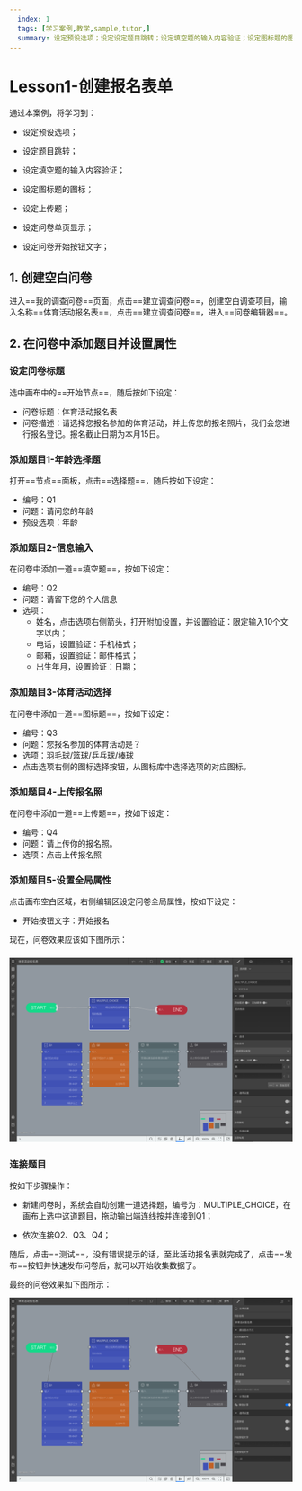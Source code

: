 ```yaml
---
  index: 1
  tags: [学习案例,教学,sample,tutor,]
  summary: 设定预设选项；设定设定题目跳转；设定填空题的输入内容验证；设定图标题的图标；设定上传题；设定问卷单页显示；设定问卷开始按钮文字；
---
```







# Lesson1-创建报名表单

通过本案例，将学习到：

+ 设定预设选项；

+ 设定题目跳转；

+ 设定填空题的输入内容验证；

+ 设定图标题的图标；

+ 设定上传题；

+ 设定问卷单页显示；

+ 设定问卷开始按钮文字；

## 1. 创建空白问卷

进入==我的调查问卷==页面，点击==建立调查问卷==，创建空白调查项目，输入名称==体育活动报名表==，点击==建立调查问卷==，进入==问卷编辑器==。

## 2. 在问卷中添加题目并设置属性

### 设定问卷标题

选中画布中的==开始节点==，随后按如下设定：

+ 问卷标题：体育活动报名表
+ 问卷描述：请选择您报名参加的体育活动，并上传您的报名照片，我们会您进行报名登记。报名截止日期为本月15日。

### 添加题目1-年龄选择题

打开==节点==面板，点击==选择题==，随后按如下设定：

+ 编号：Q1
+ 问题：请问您的年龄
+ 预设选项：年龄

### 添加题目2-信息输入

在问卷中添加一道==填空题==，按如下设定：

+ 编号：Q2
+ 问题：请留下您的个人信息
+ 选项：
  + 姓名，点击选项右侧箭头，打开附加设置，并设置验证：限定输入10个文字以内；
  + 电话，设置验证：手机格式；
  + 邮箱，设置验证：邮件格式；
  + 出生年月，设置验证：日期；

### 添加题目3-体育活动选择

在问卷中添加一道==图标题==，按如下设定：

+ 编号：Q3
+ 问题：您报名参加的体育活动是？
+ 选项：羽毛球/篮球/乒乓球/棒球
+ 点击选项右侧的图标选择按钮，从图标库中选择选项的对应图标。

### 添加题目4-上传报名照

在问卷中添加一道==上传题==，按如下设定：

+ 编号：Q4
+ 问题：请上传你的报名照。
+ 选项：点击上传报名照

### 添加题目5-设置全局属性

点击画布空白区域，右侧编辑区设定问卷全局属性，按如下设定：

+ 开始按钮文字：开始报名

现在，问卷效果应该如下图所示：

### ![01applicationForm01](assets/01applicationForm/01applicationForm01.png)

### 连接题目

按如下步骤操作：

+ 新建问卷时，系统会自动创建一道选择题，编号为：MULTIPLE_CHOICE，在画布上选中这道题目，拖动输出端连线按并连接到Q1；

+ 依次连接Q2、Q3、Q4；

随后，点击==测试==，没有错误提示的话，至此活动报名表就完成了，点击==发布==按钮并快速发布问卷后，就可以开始收集数据了。

 最终的问卷效果如下图所示：

![01applicationForm02](assets/01applicationForm/01applicationForm02.png)
